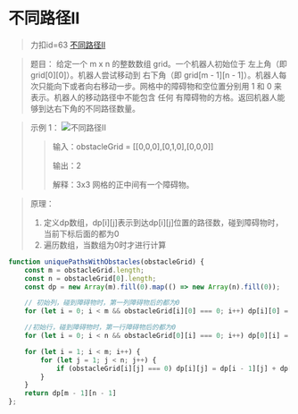 # 不同路径II
> 力扣id=63 [不同路径II](https://leetcode.cn/problems/unique-paths-ii/description/)

> 题目：
> 给定一个 m x n 的整数数组 grid。一个机器人初始位于 左上角（即 grid[0][0]）。机器人尝试移动到 右下角（即 grid[m - 1][n - 1]）。机器人每次只能向下或者向右移动一步。网格中的障碍物和空位置分别用 1 和 0 来表示。机器人的移动路径中不能包含 任何 有障碍物的方格。返回机器人能够到达右下角的不同路径数量。

> 示例 1：
> ![不同路径II](https://assets.leetcode.com/uploads/2020/11/04/robot1.jpg)
>> 输入：obstacleGrid = [[0,0,0],[0,1,0],[0,0,0]]
>>
>> 输出：2
>> 
>> 解释：3x3 网格的正中间有一个障碍物。

> 原理：
> 1. 定义dp数组，dp[i][j]表示到达dp[i][j]位置的路径数，碰到障碍物时，当前下标后面的都为0
> 2. 遍历数组，当数组为0时才进行计算

```js
function uniquePathsWithObstacles(obstacleGrid) {
    const m = obstacleGrid.length;
    const n = obstacleGrid[0].length;
    const dp = new Array(m).fill(0).map(() => new Array(n).fill(0));

    // 初始列，碰到障碍物时，第一列障碍物后的都为0
    for (let i = 0; i < m && obstacleGrid[i][0] === 0; i++) dp[i][0] = 1;

    //初始行，碰到障碍物时，第一行障碍物后的都为0
    for (let i = 0; i < n && obstacleGrid[0][i] === 0; i++) dp[0][i] = 1;

    for (let i = 1; i < m; i++) {
        for (let j = 1; j < n; j++) {
            if (obstacleGrid[i][j] === 0) dp[i][j] = dp[i - 1][j] + dp[i][j - 1];
        }
    }
    return dp[m - 1][n - 1]
};
```
